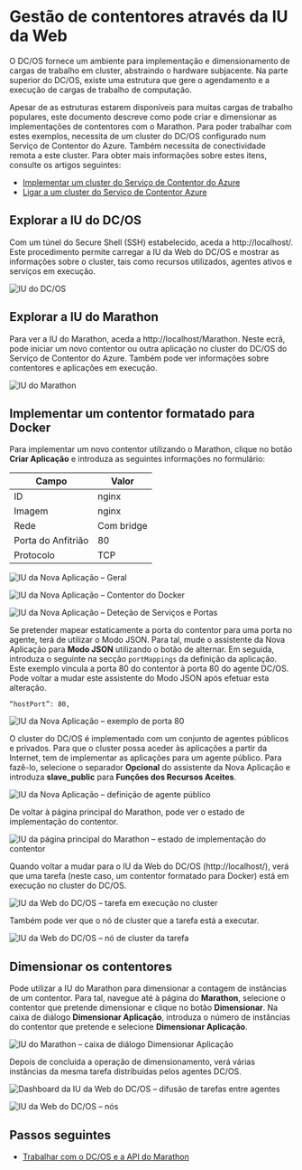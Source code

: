 <properties
   pageTitle="Gestão de contentores do Serviço de Contentor do Azure através da IU da Web | Microsoft Azure"
   description="Implemente contentores num serviço de cluster do Serviço de Contentor do Azure utilizando a IU da Web do Marathon."
   services="container-service"
   documentationCenter=""
   authors="neilpeterson"
   manager="timlt"
   editor=""
   tags="acs, azure-container-service"
   keywords="Docker, Containers, Micro-services, Mesos, Azure"/>

<tags
   ms.service="container-service"
   ms.devlang="na"
   ms.topic="get-started-article"
   ms.tgt_pltfrm="na"
   ms.workload="na"
   ms.date="02/16/2016"
   ms.author="nepeters"/>

# Gestão de contentores através da IU da Web

O DC/OS fornece um ambiente para implementação e dimensionamento de cargas de trabalho em cluster, abstraindo o hardware subjacente. Na parte superior do DC/OS, existe uma estrutura que gere o agendamento e a execução de cargas de trabalho de computação.

Apesar de as estruturas estarem disponíveis para muitas cargas de trabalho populares, este documento descreve como pode criar e dimensionar as implementações de contentores com o Marathon. Para poder trabalhar com estes exemplos, necessita de um cluster do DC/OS configurado num Serviço de Contentor do Azure. Também necessita de conectividade remota a este cluster. Para obter mais informações sobre estes itens, consulte os artigos seguintes:

- [Implementar um cluster do Serviço de Contentor do Azure](container-service-deployment.md)
- [Ligar a um cluster do Serviço de Contentor Azure](container-service-connect.md)

## Explorar a IU do DC/OS

Com um túnel do Secure Shell (SSH) estabelecido, aceda a http://localhost/. Este procedimento permite carregar a IU da Web do DC/OS e mostrar as informações sobre o cluster, tais como recursos utilizados, agentes ativos e serviços em execução.

![IU do DC/OS](media/dcos/dcos2.png)

## Explorar a IU do Marathon

Para ver a IU do Marathon, aceda a http://localhost/Marathon. Neste ecrã, pode iniciar um novo contentor ou outra aplicação no cluster do DC/OS do Serviço de Contentor do Azure. Também pode ver informações sobre contentores e aplicações em execução.  

![IU do Marathon](media/dcos/dcos3.png)

## Implementar um contentor formatado para Docker

Para implementar um novo contentor utilizando o Marathon, clique no botão **Criar Aplicação** e introduza as seguintes informações no formulário:

Campo           | Valor
----------------|-----------
ID              | nginx
Imagem           | nginx
Rede         | Com bridge
Porta do Anfitrião       | 80
Protocolo        | TCP

![IU da Nova Aplicação – Geral](media/dcos/dcos4.png)

![IU da Nova Aplicação – Contentor do Docker](media/dcos/dcos5.png)

![IU da Nova Aplicação – Deteção de Serviços e Portas](media/dcos/dcos6.png)

Se pretender mapear estaticamente a porta do contentor para uma porta no agente, terá de utilizar o Modo JSON. Para tal, mude o assistente da Nova Aplicação para **Modo JSON** utilizando o botão de alternar. Em seguida, introduza o seguinte na secção `portMappings` da definição da aplicação. Este exemplo vincula a porta 80 do contentor à porta 80 do agente DC/OS. Pode voltar a mudar este assistente do Modo JSON após efetuar esta alteração.

```none
“hostPort”: 80,
```

![IU da Nova Aplicação – exemplo de porta 80](media/dcos/dcos13.png)

O cluster do DC/OS é implementado com um conjunto de agentes públicos e privados. Para que o cluster possa aceder às aplicações a partir da Internet, tem de implementar as aplicações para um agente público. Para fazê-lo, selecione o separador **Opcional** do assistente da Nova Aplicação e introduza **slave_public** para **Funções dos Recursos Aceites**.

![IU da Nova Aplicação – definição de agente público](media/dcos/dcos14.png)

De voltar à página principal do Marathon, pode ver o estado de implementação do contentor.

![IU da página principal do Marathon – estado de implementação do contentor](media/dcos/dcos7.png)

Quando voltar a mudar para o IU da Web do DC/OS (http://localhost/), verá que uma tarefa (neste caso, um contentor formatado para Docker) está em execução no cluster do DC/OS.

![IU da Web do DC/OS – tarefa em execução no cluster](media/dcos/dcos8.png)

Também pode ver que o nó de cluster que a tarefa está a executar.

![IU da Web do DC/OS – nó de cluster da tarefa](media/dcos/dcos9.png)

## Dimensionar os contentores

Pode utilizar a IU do Marathon para dimensionar a contagem de instâncias de um contentor. Para tal, navegue até à página do **Marathon**, selecione o contentor que pretende dimensionar e clique no botão **Dimensionar**. Na caixa de diálogo **Dimensionar Aplicação**, introduza o número de instâncias do contentor que pretende e selecione **Dimensionar Aplicação**.

![IU do Marathon – caixa de diálogo Dimensionar Aplicação](media/dcos/dcos10.png)

Depois de concluída a operação de dimensionamento, verá várias instâncias da mesma tarefa distribuídas pelos agentes DC/OS.

![Dashboard da IU da Web do DC/OS – difusão de tarefas entre agentes](media/dcos/dcos11.png)

![IU da Web do DC/OS – nós](media/dcos/dcos12.png)

## Passos seguintes

- [Trabalhar com o DC/OS e a API do Marathon](container-service-mesos-marathon-rest.md)



<!--HONumber=Jun16_HO2-->


